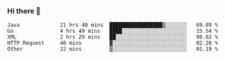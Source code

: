 ### Hi there 👋

<!--
**urzz/urzz** is a ✨ _special_ ✨ repository because its `README.md` (this file) appears on your GitHub profile.

Here are some ideas to get you started:

- 🔭 I’m currently working on ...
- 🌱 I’m currently learning ...
- 👯 I’m looking to collaborate on ...
- 🤔 I’m looking for help with ...
- 💬 Ask me about ...
- 📫 How to reach me: ...
- 😄 Pronouns: ...
- ⚡ Fun fact: ...
-->

<!--START_SECTION:waka-->

```text
Java             21 hrs 40 mins  █████████████████▒░░░░░░░   69.89 %
Go               4 hrs 49 mins   ████░░░░░░░░░░░░░░░░░░░░░   15.54 %
XML              2 hrs 29 mins   ██░░░░░░░░░░░░░░░░░░░░░░░   08.02 %
HTTP Request     40 mins         ▓░░░░░░░░░░░░░░░░░░░░░░░░   02.20 %
Other            22 mins         ▒░░░░░░░░░░░░░░░░░░░░░░░░   01.19 %
```

<!--END_SECTION:waka-->
